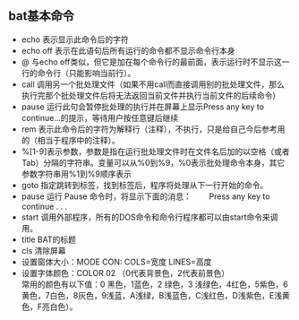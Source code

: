 ## bat基本命令

- echo 表示显示此命令后的字符    
- echo off 表示在此语句后所有运行的命令都不显示命令行本身 
- @ 与echo off类似，但它是加在每个命令行的最前面，表示运行时不显示这一行的命令行（只能影响当前行）。
- call 调用另一个批处理文件（如果不用call而直接调用别的批处理文件，那么执行完那个批处理文件后将无法返回当前文件并执行当前文件的后续命令）
- pause 运行此句会暂停批处理的执行并在屏幕上显示Press any key to continue...的提示，等待用户按任意键后继续 
- rem 表示此命令后的字符为解释行（注释），不执行，只是给自己今后参考用的（相当于程序中的注释）。
- %[1-9]表示参数，参数是指在运行批处理文件时在文件名后加的以空格（或者Tab）分隔的字符串。变量可以从%0到%9，%0表示批处理命令本身，其它参数字符串用%1到%9顺序表示
- goto 指定跳转到标签，找到标签后，程序将处理从下一行开始的命令。
- pause 运行 Pause 命令时，将显示下面的消息：
　　Press any key to continue . . . 
-  start 调用外部程序，所有的DOS命令和命令行程序都可以由start命令来调用。
- title BAT的标题
- cls 清除屏幕
- 设置窗体大小：MODE CON: COLS=宽度 LINES=高度
- 设置字体颜色：COLOR 02 （0代表背景色，2代表前景色）  
 常用的颜色有以下值：0 黑色，1蓝色，2 绿色，3 浅绿色，4红色，5紫色，6黄色，7白色，8灰色，9浅蓝，A浅绿，B浅蓝色，C浅红色，D浅紫色，E浅黄色，F亮白色）。